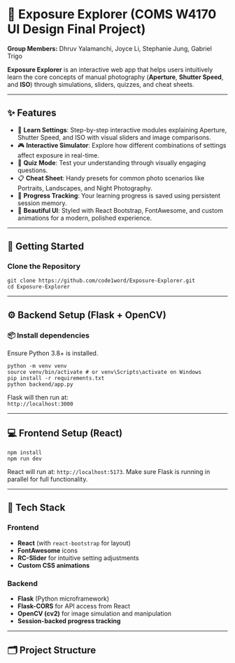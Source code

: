 # 📸 Exposure Explorer (COMS W4170 UI Design Final Project)

**Group Members:** Dhruv Yalamanchi, Joyce Li, Stephanie Jung, Gabriel Trigo

**Exposure Explorer** is an interactive web app that helps users intuitively learn the core concepts of manual photography (**Aperture**, **Shutter Speed**, and **ISO**) through simulations, sliders, quizzes, and cheat sheets.

---

## ✨ Features

- 🧠 **Learn Settings**: Step-by-step interactive modules explaining Aperture, Shutter Speed, and ISO with visual sliders and image comparisons.
- 🎮 **Interactive Simulator**: Explore how different combinations of settings affect exposure in real-time.
- 📝 **Quiz Mode**: Test your understanding through visually engaging questions.
- 📋 **Cheat Sheet**: Handy presets for common photo scenarios like Portraits, Landscapes, and Night Photography.
- 💾 **Progress Tracking**: Your learning progress is saved using persistent session memory.
- 💅 **Beautiful UI**: Styled with React Bootstrap, FontAwesome, and custom animations for a modern, polished experience.

---

## 🚀 Getting Started

### Clone the Repository

```
git clone https://github.com/code1word/Exposure-Explorer.git
cd Exposure-Explorer
```

---

## ⚙️ Backend Setup (Flask + OpenCV)

### 📦 Install dependencies

Ensure Python 3.8+ is installed.

```
python -m venv venv
source venv/bin/activate # or venv\Scripts\activate on Windows
pip install -r requirements.txt
python backend/app.py
```

Flask will then run at:  
`http://localhost:3000`

---

## 💻 Frontend Setup (React)

```
npm install
npm run dev
```

React will run at: `http://localhost:5173`. Make sure Flask is running in parallel for full functionality.

---

## 🧱 Tech Stack

### Frontend

- **React** (with `react-bootstrap` for layout)
- **FontAwesome** icons
- **RC-Slider** for intuitive setting adjustments
- **Custom CSS animations**

### Backend

- **Flask** (Python microframework)
- **Flask-CORS** for API access from React
- **OpenCV (cv2)** for image simulation and manipulation
- **Session-backed progress tracking**

---

## 🗂 Project Structure
